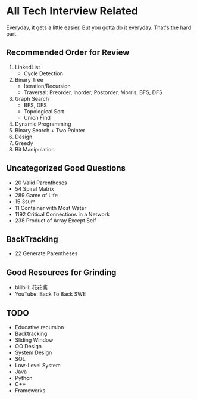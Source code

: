 # All Tech Interview Related
Everyday, it gets a little easier. But you gotta do it everyday. That's the hard part.

## Recommended Order for Review
1. LinkedList
    * Cycle Detection
2. Binary Tree
   * Iteration/Recursion
   * Traversal: Preorder, Inorder, Postorder, Morris, BFS, DFS
3. Graph Search 
   * BFS, DFS
   * Topological Sort
   * Union Find
4. Dynamic Programming
5. Binary Search + Two Pointer
6. Design
7. Greedy
8. Bit Manipulation

## Uncategorized Good Questions
* 20 Valid Parentheses
* 54 Spiral Matrix    
* 289 Game of Life
* 15 3sum
* 11 Container with Most Water
* 1192 Critical Connections in a Network
* 238 Product of Array Except Self

## BackTracking
* 22 Generate Parentheses

## Good Resources for Grinding
* bilibili: 花花酱
* YouTube: Back To Back SWE

## TODO
* Educative recursion
* Backtracking
* Sliding Window
* OO Design
* System Design
* SQL
* Low-Level System
* Java
* Python
* C++
* Frameworks
